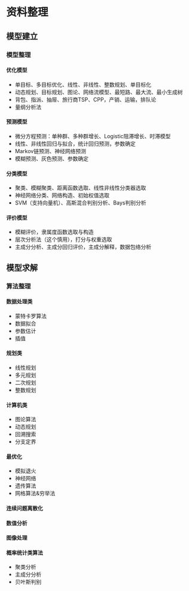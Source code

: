 # 资料整理
## 模型建立
### 模型整理
#### 优化模型
+ 单目标、多目标优化、线性、非线性、整数规划、单目标化
+ 动态规划、目标规划、图论、网络流模型、最短路、最大流、最小生成树
+ 背包、指派、抽屉、旅行商TSP、CPP，产销、运输，排队论
+ 量纲分析法
#### 预测模型
+ 微分方程预测：单种群、多种群增长、Logistic阻滞增长、时滞模型
+ 线性、非线性回归与拟合，统计回归预测，参数确定
+ Markov链预测、神经网络预测
+ 模糊预测、灰色预测、参数确定
#### 分类模型
+ 聚类、模糊聚类、距离函数选取、线性非线性分类器选取
+ 神经网络分类、网络构造、初始权值选取
+ SVM（支持向量机）、高斯混合判别分析、Bays判别分析
#### 评价模型
+ 模糊评价，隶属度函数选取与构造
+ 层次分析法（这个慎用），打分与权重选取
+ 主成分分析、主成分回归评价，主成分解释，数据包络分析
## 模型求解
### 算法整理 
#### 数据处理类
+ 蒙特卡罗算法 
+ 数据拟合
+ 参数估计
+ 插值
#### 规划类
+ 线性规划
+ 多元规划
+ 二次规划
+ 整数规划
#### 计算机类
+ 图论算法
+ 动态规划
+ 回溯搜索
+ 分支定界
#### 最优化
+ 模拟退火
+ 神经网络
+ 遗传算法
+ 网格算法&穷举法
#### 连续问题离散化
#### 数值分析
#### 图像处理
#### 概率统计类算法
+ 聚类分析
+ 主成分分析
+ 贝叶斯判别

